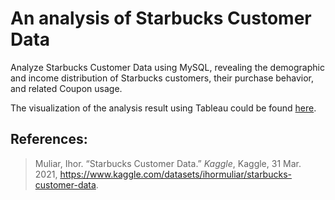 # An analysis of Starbucks Customer Data

Analyze Starbucks Customer Data using MySQL, revealing the demographic and income distribution of Starbucks customers, their purchase behavior, and related Coupon usage.

The visualization of the analysis result using Tableau could be found [here](https://public.tableau.com/views/Visualization_16777806677780/StarbucksCustomerDataAnalysis?:language=en-US&:display_count=n&:origin=viz_share_link).

## References:
> Muliar, Ihor. “Starbucks Customer Data.” *Kaggle*, Kaggle, 31 Mar. 2021, https://www.kaggle.com/datasets/ihormuliar/starbucks-customer-data. 